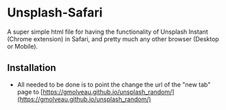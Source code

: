 # Unsplash-Safari
A super simple html file for having the functionality of Unsplash Instant (Chrome extension) in Safari, and pretty much any other browser (Desktop or Mobile).

## Installation
* All needed to be done is to point the change the url of the "new tab" page to [https://gmolveau.github.io/unsplash_random/](https://gmolveau.github.io/unsplash_random/)
